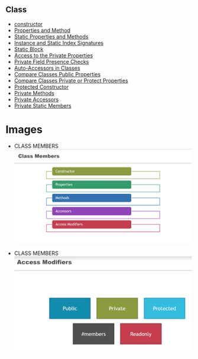 ## Class
- [constructor](constructor.ts)
- [Properties and Method](Properties%20and%20Method.ts)
- [Static Properties and Methods](Static%20Properties%20and%20Methods.ts)
- [Instance and Static Index Signatures](Instance%20and%20Static%20Index%20Signatures.ts)
- [Static Block](Static%20Block.ts)
- [Access to the Private Properties](Access%20to%20the%20Private%20Properties.ts)
- [Private Field Presence Checks](Private%20Field%20Presence%20Checks.ts)
- [Auto-Accessors in Classes](Auto-Accessors%20in%20Classes.ts)
- [Compare Classes Public Properties](Compare%20Classes%20Public%20Properties.ts)
- [Compare Classes Private or Protect Properties](Compare%20Classes%20Private%20or%20Protect%20Properties.ts)
- [Protected Constructor](Protected%20Constructor.ts)
- [Private Methods](Private%20Methods.ts)
- [Private Accessors](Private%20Accessors.ts)
- [Private Static Members](Private%20Static%20Members.ts)



# Images

- CLASS MEMBERS
![CLASS MEMBERS](CLASS%20MEMBERS.png)

- CLASS MEMBERS
![Access Modifiers.png](Access%20Modifiers.png)
